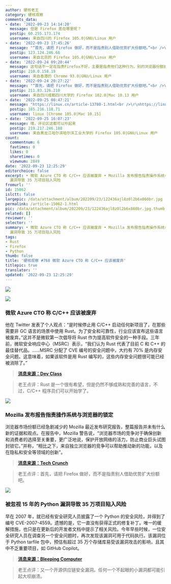 ```yaml
---
author: 硬核老王
category: 硬核观察
comments_data:
- date: '2022-09-23 14:14:20'
  message: 但是 Firefox 差在哪里呢？
  postip: 60.255.173.174
  username: 来自四川的 Firefox 105.0|GNU/Linux 用户
- date: '2022-09-23 17:45:26'
  message: "“首先，请把 Firefox 做好，而不是指责别人借助优势扩大份额吧。”<br />\r\n<br />\r\n这个观点我不能认同"
  postip: 123.124.246.66
  username: 来自北京的 Firefox 105.0|GNU/Linux 用户
- date: '2022-09-24 09:20:44'
  message: 这句话不一定在指责Firefox不好，主要是指责他们这种行为。别的浏览器份额扩大说到底还是和用户对产品的欢迎度有关。而火狐应该做的是专注于产品质量，做出好的产品自然会扩大其市场份额。而不是抱怨别人市场份额扩大。这才是市场竞争以及竞争的意义。所以我不认为老王这句话有什么不妥。这就像一个学生抱怨成绩比自己好的同学（这位同学未必一定是差生），甚至戏谑的嘲讽它作弊了。难道他应该做的不是专注于自己的学习，先把成绩提上去再说嘛？
  postip: 210.0.158.19
  username: 来自香港的 Chrome 93.0|GNU/Linux 用户
- date: '2022-09-24 20:27:22'
  message: "“首先，请把 Firefox 做好，而不是指责别人借助优势扩大份额吧。”<br />\r\n<br />\r\n首先，请指出Firefox做的不好的地方及如何改正。"
  postip: 211.83.126.210
  username: 来自四川成都四川大学的 Firefox 102.0|Mac 10.13 用户
- date: '2022-09-25 08:47:21'
  message: "https://linux.cn/article-13780-1.html<br />\r\nhttps://linux.cn/article-13658-1.html"
  postip: 185.216.118.71
  username: linux [Chrome 105.0|Mac 10.15]
- date: '2022-09-25 16:07:23'
  message: 噗，评论区这都可以吵起来
  postip: 219.217.246.188
  username: 来自黑龙江哈尔滨哈尔滨工业大学的 Firefox 105.0|GNU/Linux 用户
count:
  commentnum: 6
  favtimes: 0
  likes: 0
  sharetimes: 0
  viewnum: 2849
date: '2022-09-23 12:25:29'
editorchoice: false
excerpt: • 微软 Azure CTO 称 C/C++ 应该被废弃 • Mozilla 发布报告指责操作系统与浏览器的锁定 • 被忽视 15 年的 Python
  漏洞导致 35 万项目陷入风险
fromurl: ''
id: 15062
islctt: false
largepic: /data/attachment/album/202209/23/122436ajl8z0l2b6x860br.jpg
permalink: /article-15062-1.html
pic: /data/attachment/album/202209/23/122436ajl8z0l2b6x860br.jpg.thumb.jpg
related: []
reviewer: ''
selector: ''
summary: • 微软 Azure CTO 称 C/C++ 应该被废弃 • Mozilla 发布报告指责操作系统与浏览器的锁定 • 被忽视 15 年的 Python
  漏洞导致 35 万项目陷入风险
tags:
- Rust
- Firefox
- Python
thumb: false
title: '硬核观察 #768 微软 Azure CTO 称 C/C++ 应该被废弃'
titlepic: true
translator: ''
updated: '2022-09-23 12:25:29'
---
```


![](/data/attachment/album/202209/23/122436ajl8z0l2b6x860br.jpg)


![](/data/attachment/album/202209/23/122437tvt77l3d6ev66iwt.jpg)


### 微软 Azure CTO 称 C/C++ 应该被废弃


他在 Twitter 发表了个人观点：“是时候停止用 C/C++ 启动任何新项目了，在那些需要非 GC 语言的场景中使用 Rust。为了安全和可靠性，行业应该宣布这些语言被废弃。”这并不是微软第一次倡导将 Rust 作为提高软件安全的一种手段。三年前，微软安全响应中心（MSRC）表示，“我们认为 Rust 代表了目前 C 和 C++ 的最佳替代品。……MSRC 分配了 CVE 编号的安全问题中，大约有 70% 是内存安全问题。这意味着，如果该软件是用 Rust 编写的，这些内存安全问题很可能已经被消除了。”



> 
> **[消息来源：Dev Class](https://devclass.com/2022/09/20/microsoft-azure-cto-on-c-c/)**
> 
> 
> 



> 
> 老王点评：Rust 是一个很有希望，但是仍然不够成熟和完善的语言，不过，C/C++ 程序员们可以开始学了。
> 
> 
> 


![](/data/attachment/album/202209/23/122445rgcipeni22ee322c.jpg)


### Mozilla 发布报告指责操作系统与浏览器的锁定


浏览器市场份额已经急剧减少的 Mozilla 最近发布研究报告，整篇报告并未有什么新的证据和观点。在报告中，Mozilla 警告说，“浏览器市场的竞争对于确保创新和消费者的选择至关重要，更广泛地说，保护开放网络的活力，防止商业巨头试图封锁它。”并称，“相比之下，来自独立浏览器的竞争可以帮助推动新的功能，以及在隐私和安全等领域的创新”。



> 
> **[消息来源：Tech Crunch](https://techcrunch.com/2022/09/22/mozilla-browser-research/)**
> 
> 
> 



> 
> 老王点评：首先，请把 Firefox 做好，而不是指责别人借助优势扩大份额吧。
> 
> 
> 


![](/data/attachment/album/202209/23/122500kiljjupwffguzlab.jpg)


### 被忽视 15 年的 Python 漏洞导致 35 万项目陷入风险


早在 2007 年，就已经有安全研究人员披露了一个 Python 的安全风险，并得到了编号 CVE-2007-4559。遗憾的是，它一直没有获得正式的修复补丁。唯一的缓解措施，也只是在更新后的开发者文档中提示了相关风险。今年早些时候，一位安全研究人员在调查另一个安全问题时，再次发现该漏洞可用于代码执行。该漏洞位于 Python tarfile 包中，预估有超过 35 万个存储库易受该漏洞攻击的影响，且其中不乏重要项目，如 GitHub Copilot。



> 
> **[消息来源：Bleeping Computer](https://www.bleepingcomputer.com/news/security/unpatched-15-year-old-python-bug-allows-code-execution-in-350k-projects/)**
> 
> 
> 



> 
> 老王点评：又一个开源供应链安全漏洞。任何一个不起眼的小漏洞都可能引起大坝崩溃。
> 
> 
>